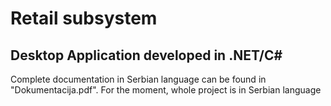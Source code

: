 # Retail subsystem

## Desktop Application developed in .NET/C#
Complete documentation in Serbian language can be found in "Dokumentacija.pdf".
For the moment, whole project is in Serbian language
